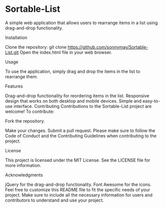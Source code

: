 # Sortable-List

A simple web application that allows users to rearrange items in a list using drag-and-drop functionality.

Installation

Clone the repository: git clone https://github.com/sonnymay/Sortable-List.git
Open the index.html file in your web browser.

Usage

To use the application, simply drag and drop the items in the list to rearrange them.

Features

Drag-and-drop functionality for reordering items in the list.
Responsive design that works on both desktop and mobile devices.
Simple and easy-to-use interface.
Contributing
Contributions to the Sortable-List project are welcome! To contribute:

Fork the repository.

Make your changes.
Submit a pull request.
Please make sure to follow the Code of Conduct and the Contributing Guidelines when contributing to the project.

License

This project is licensed under the MIT License. See the LICENSE file for more information.

Acknowledgments

jQuery for the drag-and-drop functionality.
Font Awesome for the icons.
Feel free to customize this README file to fit the specific needs of your project. Make sure to include all the necessary information for users and contributors to understand and use your project.
